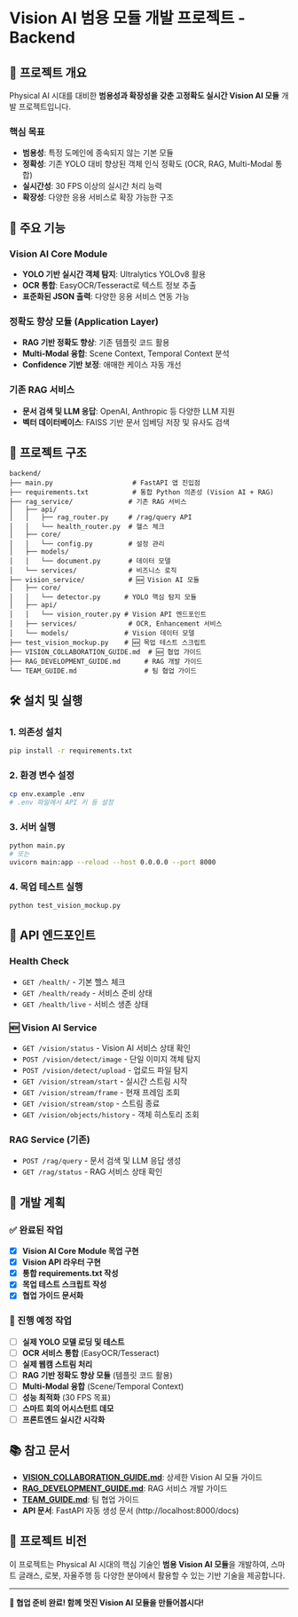 # Vision AI 범용 모듈 개발 프로젝트 - Backend

## 🎯 프로젝트 개요
Physical AI 시대를 대비한 **범용성과 확장성을 갖춘 고정확도 실시간 Vision AI 모듈** 개발 프로젝트입니다.

### 핵심 목표
- **범용성**: 특정 도메인에 종속되지 않는 기본 모듈
- **정확성**: 기존 YOLO 대비 향상된 객체 인식 정확도 (OCR, RAG, Multi-Modal 통합)
- **실시간성**: 30 FPS 이상의 실시간 처리 능력
- **확장성**: 다양한 응용 서비스로 확장 가능한 구조

## 🚀 주요 기능

### Vision AI Core Module
- **YOLO 기반 실시간 객체 탐지**: Ultralytics YOLOv8 활용
- **OCR 통합**: EasyOCR/Tesseract로 텍스트 정보 추출
- **표준화된 JSON 출력**: 다양한 응용 서비스 연동 가능

### 정확도 향상 모듈 (Application Layer)
- **RAG 기반 정확도 향상**: 기존 템플릿 코드 활용
- **Multi-Modal 융합**: Scene Context, Temporal Context 분석
- **Confidence 기반 보정**: 애매한 케이스 자동 개선

### 기존 RAG 서비스
- **문서 검색 및 LLM 응답**: OpenAI, Anthropic 등 다양한 LLM 지원
- **벡터 데이터베이스**: FAISS 기반 문서 임베딩 저장 및 유사도 검색

## 📁 프로젝트 구조
```
backend/
├── main.py                    # FastAPI 앱 진입점
├── requirements.txt           # 통합 Python 의존성 (Vision AI + RAG)
├── rag_service/              # 기존 RAG 서비스
│   ├── api/
│   │   ├── rag_router.py     # /rag/query API
│   │   └── health_router.py  # 헬스 체크
│   ├── core/
│   │   └── config.py         # 설정 관리
│   ├── models/
│   │   └── document.py       # 데이터 모델
│   └── services/             # 비즈니스 로직
├── vision_service/           # 🆕 Vision AI 모듈
│   ├── core/
│   │   └── detector.py      # YOLO 핵심 탐지 모듈
│   ├── api/
│   │   └── vision_router.py # Vision API 엔드포인트
│   ├── services/             # OCR, Enhancement 서비스
│   └── models/              # Vision 데이터 모델
├── test_vision_mockup.py    # 🆕 목업 테스트 스크립트
├── VISION_COLLABORATION_GUIDE.md  # 🆕 협업 가이드
├── RAG_DEVELOPMENT_GUIDE.md      # RAG 개발 가이드
└── TEAM_GUIDE.md                 # 팀 협업 가이드
```

## 🛠️ 설치 및 실행

### 1. 의존성 설치
```bash
pip install -r requirements.txt
```

### 2. 환경 변수 설정
```bash
cp env.example .env
# .env 파일에서 API 키 등 설정
```

### 3. 서버 실행
```bash
python main.py
# 또는
uvicorn main:app --reload --host 0.0.0.0 --port 8000
```

### 4. 목업 테스트 실행
```bash
python test_vision_mockup.py
```

## 📡 API 엔드포인트

### Health Check
- `GET /health/` - 기본 헬스 체크
- `GET /health/ready` - 서비스 준비 상태
- `GET /health/live` - 서비스 생존 상태

### 🆕 Vision AI Service
- `GET /vision/status` - Vision AI 서비스 상태 확인
- `POST /vision/detect/image` - 단일 이미지 객체 탐지
- `POST /vision/detect/upload` - 업로드 파일 탐지
- `GET /vision/stream/start` - 실시간 스트림 시작
- `GET /vision/stream/frame` - 현재 프레임 조회
- `GET /vision/stream/stop` - 스트림 종료
- `GET /vision/objects/history` - 객체 히스토리 조회

### RAG Service (기존)
- `POST /rag/query` - 문서 검색 및 LLM 응답 생성
- `GET /rag/status` - RAG 서비스 상태 확인

## 🚀 개발 계획

### ✅ 완료된 작업
- [x] **Vision AI Core Module 목업 구현**
- [x] **Vision API 라우터 구현**
- [x] **통합 requirements.txt 작성**
- [x] **목업 테스트 스크립트 작성**
- [x] **협업 가이드 문서화**

### 🔄 진행 예정 작업
- [ ] **실제 YOLO 모델 로딩 및 테스트**
- [ ] **OCR 서비스 통합** (EasyOCR/Tesseract)
- [ ] **실제 웹캠 스트림 처리**
- [ ] **RAG 기반 정확도 향상 모듈** (템플릿 코드 활용)
- [ ] **Multi-Modal 융합** (Scene/Temporal Context)
- [ ] **성능 최적화** (30 FPS 목표)
- [ ] **스마트 회의 어시스턴트 데모**
- [ ] **프론트엔드 실시간 시각화**

## 📚 참고 문서

- **[VISION_COLLABORATION_GUIDE.md](./VISION_COLLABORATION_GUIDE.md)**: 상세한 Vision AI 모듈 가이드
- **[RAG_DEVELOPMENT_GUIDE.md](./RAG_DEVELOPMENT_GUIDE.md)**: RAG 서비스 개발 가이드
- **[TEAM_GUIDE.md](./TEAM_GUIDE.md)**: 팀 협업 가이드
- **API 문서**: FastAPI 자동 생성 문서 (http://localhost:8000/docs)

## 🎯 프로젝트 비전

이 프로젝트는 Physical AI 시대의 핵심 기술인 **범용 Vision AI 모듈**을 개발하여, 스마트 글래스, 로봇, 자율주행 등 다양한 분야에서 활용할 수 있는 기반 기술을 제공합니다.

---

**🎉 협업 준비 완료! 함께 멋진 Vision AI 모듈을 만들어봅시다!**
